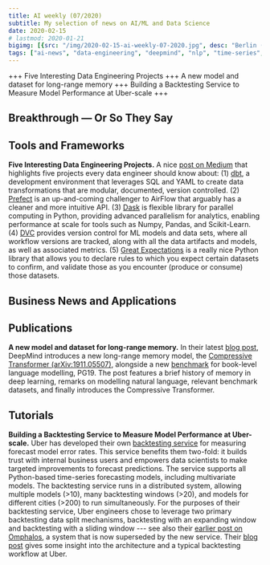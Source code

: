 ```yaml
---
title: AI weekly (07/2020)
subtitle: My selection of news on AI/ML and Data Science
date: 2020-02-15
# lastmod: 2020-01-21
bigimg: [{src: "/img/2020-02-15-ai-weekly-07-2020.jpg", desc: "Berlin (2019)"}]
tags: ["ai-news", "data-engineering", "deepmind", "nlp", "time-series", "uber"]
---
```


+++ Five Interesting Data Engineering Projects +++ A new model and dataset for long-range memory +++ Building a Backtesting Service to Measure Model Performance at Uber-scale +++ 
 
<!--more-->


## Breakthrough &mdash; Or So They Say


 


## Tools and Frameworks

**Five Interesting Data Engineering Projects.** A nice [post on Medium](https://medium.com/@squarecog/five-interesting-data-engineering-projects-48ffb9c9c501) that highlights five projects every data engineer should know about: (1) [dbt](https://www.getdbt.com/product/), a development environment that leverages SQL and YAML to create data transformations that are modular, documented, version controlled. (2) [Prefect](https://www.prefect.io/) is an up-and-coming challenger to AirFlow that arguably has a cleaner and more intuitive API. (3) [Dask](https://dask.org/) is flexible library for parallel computing in Python, providing advanced parallelism for analytics, enabling performance at scale for tools such as Numpy, Pandas, and Scikit-Learn. (4) [DVC](https://dvc.org/) provides version control for ML models and data sets, where all workflow versions are tracked, along with all the data artifacts and models, as well as associated metrics. (5) [Great Expectations](https://github.com/great-expectations/great_expectations) is a really nice Python library that allows you to declare rules to which you expect certain datasets to confirm, and validate those as you encounter (produce or consume) those datasets. 


## Business News and Applications

 



## Publications
 
**A new model and dataset for long-range memory.** In their latest [blog post](https://deepmind.com/blog/article/A_new_model_and_dataset_for_long-range_memory), DeepMind introduces a new long-range memory model, the [Compressive Transformer (arXiv:1911.05507)](https://arxiv.org/abs/1911.05507), alongside a new [benchmark](https://github.com/deepmind/pg19) for book-level language modelling, PG19. The post features a brief history of memory in deep learning, remarks on modelling natural language, relevant benchmark datasets, and finally introduces the Compressive Transformer.



## Tutorials

**Building a Backtesting Service to Measure Model Performance at Uber-scale.** Uber has developed their own [backtesting service](https://eng.uber.com/backtesting-at-scale/) for measuring forecast model error rates. This service benefits them two-fold: it builds trust with internal business users and empowers data scientists to make targeted improvements to forecast predictions. The service supports all Python-based time-series forecasting models, including multivariate models. The backtesting service runs in a distributed system, allowing multiple models (>10), many backtesting windows (>20), and models for different cities (>200) to run simultaneously. For the purposes of their backtesting service, Uber engineers chose to leverage two primary backtesting data split mechanisms, backtesting with an expanding window and backtesting with a sliding window --- see also their [earlier post on Omphalos](https://eng.uber.com/omphalos/), a system that is now superseded by the new service. Their [blog post](https://eng.uber.com/backtesting-at-scale/) gives some insight into the architecture and a typical backtesting workflow at Uber. 




